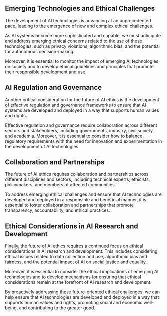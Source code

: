 

Emerging Technologies and Ethical Challenges
--------------------------------------------

The development of AI technologies is advancing at an unprecedented pace, leading to the emergence of new and complex ethical challenges.

As AI systems become more sophisticated and capable, we must anticipate and address emerging ethical concerns related to the use of these technologies, such as privacy violations, algorithmic bias, and the potential for autonomous decision-making.

Moreover, it is essential to monitor the impact of emerging AI technologies on society and to develop ethical guidelines and principles that promote their responsible development and use.

AI Regulation and Governance
----------------------------

Another critical consideration for the future of AI ethics is the development of effective regulation and governance frameworks to ensure that AI systems are developed and deployed in a way that supports human values and rights.

Effective regulation and governance require collaboration across different sectors and stakeholders, including governments, industry, civil society, and academia. Moreover, it is essential to consider how to balance regulatory requirements with the need for innovation and experimentation in the development of AI technologies.

Collaboration and Partnerships
------------------------------

The future of AI ethics requires collaboration and partnerships across different disciplines and sectors, including technical experts, ethicists, policymakers, and members of affected communities.

To address emerging ethical challenges and ensure that AI technologies are developed and deployed in a responsible and beneficial manner, it is essential to foster collaboration and partnerships that promote transparency, accountability, and ethical practices.

Ethical Considerations in AI Research and Development
-----------------------------------------------------

Finally, the future of AI ethics requires a continued focus on ethical considerations in AI research and development. This includes considering ethical issues related to data collection and use, algorithmic bias and fairness, and the potential impact of AI on social justice and equality.

Moreover, it is essential to consider the ethical implications of emerging AI technologies and to develop mechanisms for ensuring that ethical considerations remain at the forefront of AI research and development.

By proactively addressing these future-oriented ethical challenges, we can help ensure that AI technologies are developed and deployed in a way that supports human values and rights, promoting social and economic well-being, and contributing to the greater good.
